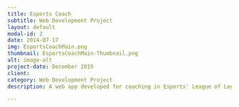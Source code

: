 ```yaml
---
title: Esports Coach
subtitle: Web Development Project
layout: default
modal-id: 2
date: 2014-07-17
img: EsportsCoachMain.png
thumbnail: EsportsCoachMain-Thumbnail.png
alt: image-alt
project-date: December 2015
client:
category: Web Development Project
description: A web app developed for coaching in Esports' League of Legends.

---
```

